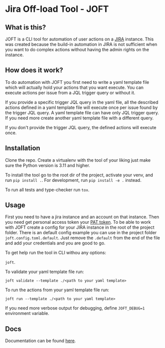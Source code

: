 # Jira Off-load Tool - JOFT

## What is this?

JOFT is a CLI tool for automation of user actions on a [JIRA](https://www.atlassian.com/software/jira) instance. This was created because the build-in automation in JIRA is not sufficient when you want to do complex actions without having the admin rights on the instance.

## How does it work?

To do automation with JOFT you first need to write a yaml template file which will actually hold your actions that you want execute. You can execute actions per issue from a JQL trigger query or without it.

If you provide a specific trigger JQL query in the yaml file, all the described actions defined in a yaml template file will execute once per issue found by the trigger JQL query. A yaml template file can have only JQL trigger query. If you need more create another yaml template file with a different query.

If you don't provide the trigger JQL query, the defined actions will execute once.

## Installation

Clone the repo. Create a virtualenv with the tool of your liking just make sure the Python version is 3.11 and higher.

To install the tool go to the root dir of the project, activate your venv, and run `pip install .`. For development, run `pip install -e .` instead.

To run all tests and type-checker run `tox`.

## Usage

First you need to have a jira instance and an account on that instance. Then you need get personal access token your [PAT token](https://confluence.atlassian.com/enterprise/using-personal-access-tokens-1026032365.html). To be able to work with JOFT create a config for your JIRA instance in the root of the project folder. There is an default config example you can use in the project folder `joft.config.toml.default`. Just remove the `.default` from the end of the file and add your credentials and you are good to go.

To get help run the tool in CLI withou any options: 

`joft`.

To validate your yaml template file run: 

`joft validate --template ./<path to your yaml template>`

To run the actions from your yaml template file run: 

`joft run --template ./<path to your yaml template>`

If you need more verbose output for debugging, define `JOFT_DEBUG=1` environment variable.

## Docs

Documentation can be found [here](docs/introduction.md).
